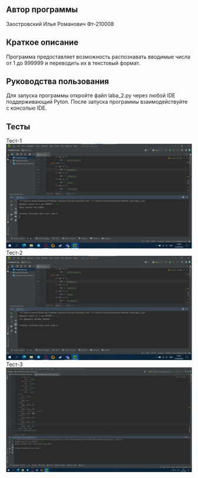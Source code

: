 ## Автор программы
Заостровский Илья Романович Фт-210008
## Краткое описание
Программа предоставляет возможность распознавать вводимые числа от 1 до 999999 и переводить их в текстовый формат.
## Руководства пользования
Для запуска программы откройте файл laba_2.py через любой IDE поддерживающий Pyton. После запуска программы взаимодействуйте с консолью IDE.
## Тесты
Тест-1
![Alt](https://github.com/Kot-Kokoss/lab_rab_pricladnoe_programmirovanie/blob/main/laba_2/image/laba_2_test_1.png?raw=true "Тест-1")
Тест-2
![Alt](https://raw.githubusercontent.com/Kot-Kokoss/lab_rab_pricladnoe_programmirovanie/main/laba_2/image/laba_2_test_2.png "Тест-2")
Тест-3
![Alt](https://raw.githubusercontent.com/Kot-Kokoss/lab_rab_pricladnoe_programmirovanie/main/laba_2/image/laba_2_test_3.png "Тест-3")

